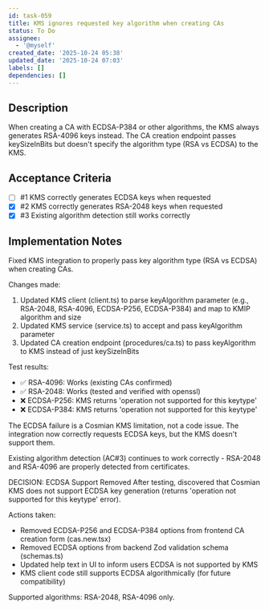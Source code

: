 ```yaml
---
id: task-059
title: KMS ignores requested key algorithm when creating CAs
status: To Do
assignee:
  - '@myself'
created_date: '2025-10-24 05:38'
updated_date: '2025-10-24 07:03'
labels: []
dependencies: []
---
```


## Description

<!-- SECTION:DESCRIPTION:BEGIN -->
When creating a CA with ECDSA-P384 or other algorithms, the KMS always generates RSA-4096 keys instead. The CA creation endpoint passes keySizeInBits but doesn't specify the algorithm type (RSA vs ECDSA) to the KMS.
<!-- SECTION:DESCRIPTION:END -->

## Acceptance Criteria
<!-- AC:BEGIN -->
- [ ] #1 KMS correctly generates ECDSA keys when requested
- [x] #2 KMS correctly generates RSA-2048 keys when requested
- [x] #3 Existing algorithm detection still works correctly
<!-- AC:END -->

## Implementation Notes

<!-- SECTION:NOTES:BEGIN -->
Fixed KMS integration to properly pass key algorithm type (RSA vs ECDSA) when creating CAs.

Changes made:
1. Updated KMS client (client.ts) to parse keyAlgorithm parameter (e.g., RSA-2048, RSA-4096, ECDSA-P256, ECDSA-P384) and map to KMIP algorithm and size
2. Updated KMS service (service.ts) to accept and pass keyAlgorithm parameter
3. Updated CA creation endpoint (procedures/ca.ts) to pass keyAlgorithm to KMS instead of just keySizeInBits

Test results:
- ✅ RSA-4096: Works (existing CAs confirmed)
- ✅ RSA-2048: Works (tested and verified with openssl)
- ❌ ECDSA-P256: KMS returns 'operation not supported for this keytype'
- ❌ ECDSA-P384: KMS returns 'operation not supported for this keytype'

The ECDSA failure is a Cosmian KMS limitation, not a code issue. The integration now correctly requests ECDSA keys, but the KMS doesn't support them.

Existing algorithm detection (AC#3) continues to work correctly - RSA-2048 and RSA-4096 are properly detected from certificates.

DECISION: ECDSA Support Removed
After testing, discovered that Cosmian KMS does not support ECDSA key generation (returns 'operation not supported for this keytype' error).

Actions taken:
- Removed ECDSA-P256 and ECDSA-P384 options from frontend CA creation form (cas.new.tsx)
- Removed ECDSA options from backend Zod validation schema (schemas.ts)
- Updated help text in UI to inform users ECDSA is not supported by KMS
- KMS client code still supports ECDSA algorithmically (for future compatibility)

Supported algorithms: RSA-2048, RSA-4096 only.
<!-- SECTION:NOTES:END -->
